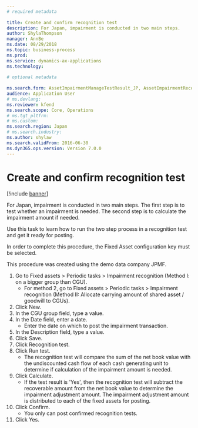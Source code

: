 ```yaml
--- 
# required metadata 
 
title: Create and confirm recognition test
description: For Japan, impairment is conducted in two main steps. 
author: ShylaThompson
manager: AnnBe 
ms.date: 08/29/2018
ms.topic: business-process 
ms.prod:  
ms.service: dynamics-ax-applications 
ms.technology:  
 
# optional metadata 
 
ms.search.form: AssetImpairmentManageTestResult_JP, AssetImpairmentRecognition_JP   
audience: Application User 
# ms.devlang:  
ms.reviewer: kfend
ms.search.scope: Core, Operations 
# ms.tgt_pltfrm:  
# ms.custom:  
ms.search.region: Japan
# ms.search.industry: 
ms.author: shylaw
ms.search.validFrom: 2016-06-30 
ms.dyn365.ops.version: Version 7.0.0 
---
```

# Create and confirm recognition test

[!include [banner](../../includes/banner.md)]

For Japan, impairment is conducted in two main steps. The first step is to test whether an impairment is needed. The second step is to calculate the impairment amount if needed. 



Use this task to learn how to run the two step process in a recognition test and get it ready for posting. 



In order to complete this procedure, the Fixed Asset configuration key must be selected.



This procedure was created using the demo data company JPMF.

1. Go to Fixed assets > Periodic tasks > Impairment recognition (Method I: on a bigger group than CGU).
    * For method 2, go to Fixed assets > Periodic tasks > Impairment recognition (Method II: Allocate carrying amount of shared asset / goodwill to CGUs).  
2. Click New.
3. In the CGU group field, type a value.
4. In the Date field, enter a date.
    * Enter the date on which to post the impairment transaction.  
5. In the Description field, type a value.
6. Click Save.
7. Click Recognition test.
8. Click Run test.
    * The recognition test will compare the sum of the net book value with the undiscounted cash flow of each cash generating unit to determine if calculation of the impairment amount is needed.  
9. Click Calculate.
    * If the test result is 'Yes', then the recognition test will subtract the recoverable amount from the net book value to determine the impairment adjustment amount. The impairment adjustment amount is distributed to each of the fixed assets for posting.  
10. Click Confirm.
    * You only can post confirmed recognition tests.  
11. Click Yes.

